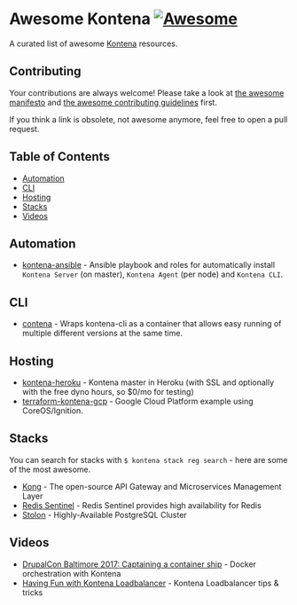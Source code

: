 # Awesome Kontena [![Awesome](https://cdn.rawgit.com/sindresorhus/awesome/d7305f38d29fed78fa85652e3a63e154dd8e8829/media/badge.svg)](https://github.com/sindresorhus/awesome)

A curated list of awesome [Kontena](http://www.kontena.io/) resources.

## Contributing

Your contributions are always welcome! Please take a look at [the awesome manifesto](https://github.com/sindresorhus/awesome/blob/master/awesome.md)
and [the awesome contributing guidelines](https://github.com/sindresorhus/awesome/blob/master/contributing.md) first.

If you think a link is obsolete, not awesome anymore, feel free to open a pull request.

## Table of Contents

- [Automation](#automation)
- [CLI](#cli)
- [Hosting](#hosting)
- [Stacks](#stacks)
- [Videos](#videos)

## Automation

- [kontena-ansible](https://github.com/roquie/kontena-ansible) - Ansible playbook and roles for automatically install `Kontena Server` (on master), `Kontena Agent` (per node) and `Kontena CLI`.

## CLI

- [contena](https://github.com/matti/contena) - Wraps kontena-cli as a container that allows easy running of multiple different versions at the same time.

## Hosting

- [kontena-heroku](https://github.com/matti/kontena-heroku) - Kontena master in Heroku (with SSL and optionally with the free dyno hours, so $0/mo for testing)
- [terraform-kontena-gcp](https://github.com/matti/terraform-kontena-gcp) - Google Cloud Platform example using CoreOS/Ignition.

## Stacks

You can search for stacks with `$ kontena stack reg search` - here are some of the most awesome.

- [Kong](https://github.com/kontena/kontena-stacks/tree/master/kong) - The open-source API Gateway and Microservices Management Layer
- [Redis Sentinel](https://github.com/kontena/kontena-stacks/tree/master/redis-sentinel) - Redis Sentinel provides high availability for Redis
- [Stolon](https://github.com/kontena/kontena-stacks/tree/master/stolon) - Highly-Available PostgreSQL Cluster

## Videos

- [DrupalCon Baltimore 2017: Captaining a container ship](https://www.youtube.com/watch?v=B6O04boY3js) - Docker orchestration with Kontena
- [Having Fun with Kontena Loadbalancer](https://www.youtube.com/watch?v=GpnIMWFkRMo) - Kontena Loadbalancer tips & tricks
